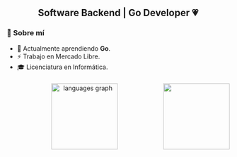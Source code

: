 <h2 align="center"> Software Backend | Go Developer 💗</h2>

### 🧠 Sobre mí
- 🌱 Actualmente aprendiendo **Go**.  
- ⚡ Trabajo en Mercado Libre. 
- 🎓 Licenciatura en Informática.

###

<img src="https://media.giphy.com/media/XbZCyA6xnwZ9m/giphy.gif" width="150" align="right" />

###

<div align="center">
  <img src="https://github-readme-stats.vercel.app/api/top-langs?username=AnaVerduguez&locale=es&hide_title=false&layout=compact&card_width=320&langs_count=6&theme=dracula&hide_border=false" height="150" alt="languages graph"  />
</div>

###
